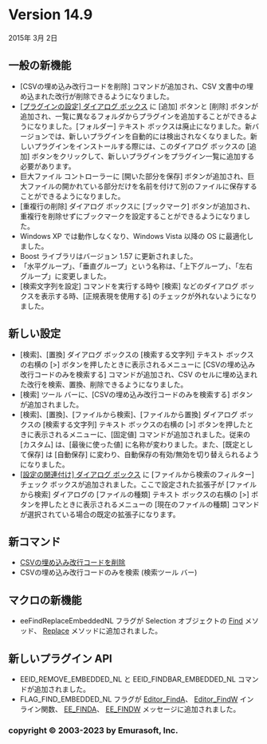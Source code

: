 # Version 14.9

2015年 3月 2日

## 一般の新機能

- \[CSVの埋め込み改行コードを削除\] コマンドが追加され、CSV 文書中の埋め込まれた改行が削除できるようになりました。
- [\[プラグインの設定\] ダイアログ ボックス](../dlg/plugins/index) に \[追加\] ボタンと \[削除\] ボタンが追加され、一覧に異なるフォルダからプラグインを追加することができるようになりました。\[フォルダー\] テキスト ボックスは廃止になりました。新バージョンでは、新しいプラグインを自動的には検出されなくなりました。新しいプラグインをインストールする際には、このダイアログ ボックスの \[追加\] ボタンをクリックして、新しいプラグインをプラグイン一覧に追加する必要があります。
- 巨大ファイル コントローラーに \[開いた部分を保存\] ボタンが追加され、巨大ファイルの開かれている部分だけを名前を付けて別のファイルに保存することができるようになりました。
- \[重複行の削除\] ダイアログ ボックスに \[ブックマーク\] ボタンが追加され、重複行を削除せずにブックマークを設定することができるようになりました。
- Windows XP では動作しなくなり、Windows Vista 以降の OS に最適化しました。
- Boost ライブラリはバージョン 1.57 に更新されました。
- 「水平グループ」、「垂直グループ」という名称は、「上下グループ」、「左右グループ」に変更しました。
- \[検索文字列を設定\] コマンドを実行する時や \[検索\] などのダイアログ ボックスを表示する時、\[正規表現を使用する\] のチェックが外れないようになりました。

## 新しい設定

- \[検索\]、\[置換\] ダイアログ ボックスの \[検索する文字列\] テキスト ボックスの右横の \[>\] ボタンを押したときに表示されるメニューに \[CSVの埋め込み改行コードのみを検索する\] コマンドが追加され、CSV のセルに埋め込まれた改行を検索、置換、削除できるようになりました。
- \[検索\] ツール バーに、\[CSVの埋め込み改行コードのみを検索する\] ボタンが追加されました。
- \[検索\]、\[置換\]、\[ファイルから検索\]、\[ファイルから置換\] ダイアログ ボックスの \[検索する文字列\] テキスト ボックスの右横の \[>\] ボタンを押したときに表示されるメニューに、\[固定値\] コマンドが追加されました。従来の \[カスタム\] は、\[最後に使った値\] に名称が変わりました。また、\[既定として保存\] は \[自動保存\] に変わり、自動保存の有効/無効を切り替えられるようになりました。
- [\[設定の関連付け\] ダイアログ ボックス](../dlg/configuration_associations/index) に \[ファイルから検索のフィルター\] チェック ボックスが追加されました。ここで設定された拡張子が \[ファイルから検索\] ダイアログの \[ファイルの種類\] テキスト ボックスの右横の \[>\] ボタンを押したときに表示されるメニューの \[現在のファイルの種類\] コマンドが選択されている場合の既定の拡張子になります。

## 新コマンド

- [CSVの埋め込み改行コードを削除](../cmd/edit/remove_embedded_nl)
- CSVの埋め込み改行コードのみを検索 (検索ツール バー)

## マクロの新機能

- eeFindReplaceEmbeddedNL フラグが Selection オブジェクトの
[Find](../macro/selection/selection_find) メソッド、 [Replace](../macro/selection/selection_replace)
メソッドに追加されました。

## 新しいプラグイン API

- EEID\_REMOVE\_EMBEDDED\_NL と EEID\_FINDBAR\_EMBEDDED\_NL コマンドが追加されました。
- FLAG\_FIND\_EMBEDDED\_NL フラグが [Editor\_FindA](../plugin/macro/editor_finda)、 [Editor\_FindW](../plugin/macro/editor_findw)
インライン関数、 [EE\_FINDA](../plugin/message/ee_finda)、 [EE\_FINDW](../plugin/message/ee_findw)
メッセージに追加されました。

### copyright © 2003-2023 by Emurasoft, Inc.
